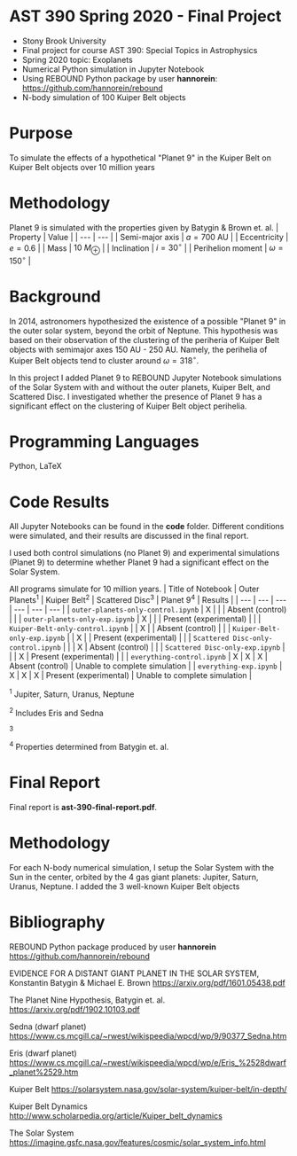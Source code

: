 # AST 390 Spring 2020 - Final Project
* Stony Brook University
* Final project for course AST 390: Special Topics in Astrophysics
* Spring 2020 topic: Exoplanets
* Numerical Python simulation in Jupyter Notebook
* Using REBOUND Python package by user **hannorein**: https://github.com/hannorein/rebound
* N-body simulation of 100 Kuiper Belt objects

# Purpose
To simulate the effects of a hypothetical "Planet 9" in the Kuiper Belt on Kuiper Belt objects over 10 million years

# Methodology

Planet 9 is simulated with the properties given by Batygin & Brown et. al.
|      Property     |        Value         |
|        ---        |          ---         |
|  Semi-major axis  |     $a = 700$ AU     |
|    Eccentricity   |       $e = 0.6$      |
|       Mass        |    $10\ M_\oplus$    |
|    Inclination    |    $i = 30^\circ$    |
| Perihelion moment | $\omega = 150^\circ$ |

# Background

In 2014, astronomers hypothesized the existence of a possible "Planet 9" in the outer solar system, beyond the orbit of Neptune. This hypothesis was based on their observation of the clustering of the periheria of Kuiper Belt objects with semimajor axes 150 AU - 250 AU. Namely, the perihelia of Kuiper Belt objects tend to cluster around $\omega = 318^\circ$.

In this project I added Planet 9 to REBOUND Jupyter Notebook simulations of the Solar System with and without the outer planets, Kuiper Belt, and Scattered Disc. I investigated whether the presence of Planet 9 has a significant effect on the clustering of Kuiper Belt object perihelia.

# Programming Languages
Python, LaTeX

# Code Results
All Jupyter Notebooks can be found in the **code** folder. Different conditions were simulated, and their results are discussed in the final report.

I used both control simulations (no Planet 9) and experimental simulations (Planet 9) to determine whether Planet 9 had a significant effect on the Solar System.

All programs simulate for 10 million years.
| Title of Notebook | Outer Planets<sup>1</sup> | Kuiper Belt<sup>2</sup> | Scattered Disc<sup>3</sup> | Planet 9<sup>4</sup> | Results |
|        ---        |      ---      |     ---     |      ---       |   ---    | --- |
| `outer-planets-only-control.ipynb` | X |   |   | Absent (control) |     |
| `outer-planets-only-exp.ipynb` | X |   |   | Present (experimental) |     |
| `Kuiper-Belt-only-control.ipynb` |   | X |   | Absent (control) |     |
| `Kuiper-Belt-only-exp.ipynb` |   | X |   | Present (experimental) |     |
| `Scattered Disc-only-control.ipynb` |   |   | X | Absent (control) |     |
| `Scattered Disc-only-exp.ipynb` |   |   | X | Present (experimental) |     |
| `everything-control.ipynb` | X | X | X | Absent (control) | Unable to complete simulation |
| `everything-exp.ipynb` | X | X | X | Present (experimental) | Unable to complete simulation |

<sup>1</sup> Jupiter, Saturn, Uranus, Neptune

<sup>2</sup> Includes Eris and Sedna

<sup>3</sup> 

<sup>4</sup> Properties determined from Batygin et. al.

# Final Report
Final report is **ast-390-final-report.pdf**.

# Methodology

For each N-body numerical simulation, I setup the Solar System with the Sun in the center, orbited by the 4 gas giant planets: Jupiter, Saturn, Uranus, Neptune. I added the 3 well-known Kuiper Belt objects 

# Bibliography
REBOUND Python package produced by user **hannorein** <https://github.com/hannorein/rebound>

EVIDENCE FOR A DISTANT GIANT PLANET IN THE SOLAR SYSTEM, Konstantin Batygin & Michael E. Brown <https://arxiv.org/pdf/1601.05438.pdf>

The Planet Nine Hypothesis, Batygin et. al. <https://arxiv.org/pdf/1902.10103.pdf>

Sedna (dwarf planet) <https://www.cs.mcgill.ca/~rwest/wikispeedia/wpcd/wp/9/90377_Sedna.htm>

Eris (dwarf planet) <https://www.cs.mcgill.ca/~rwest/wikispeedia/wpcd/wp/e/Eris_%2528dwarf_planet%2529.htm>

Kuiper Belt <https://solarsystem.nasa.gov/solar-system/kuiper-belt/in-depth/>

Kuiper Belt Dynamics <http://www.scholarpedia.org/article/Kuiper_belt_dynamics>

The Solar System <https://imagine.gsfc.nasa.gov/features/cosmic/solar_system_info.html>
